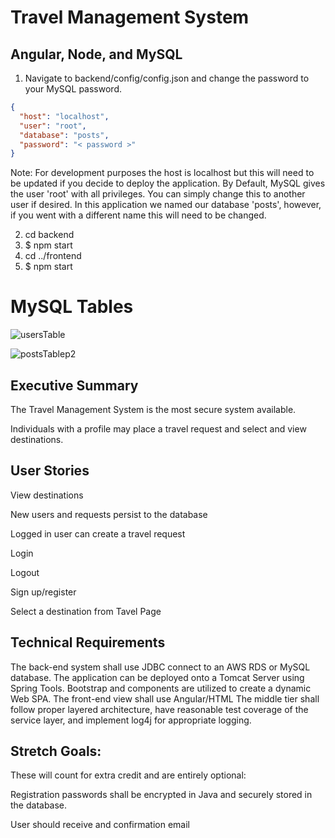 # Travel Management System

## Angular, Node, and MySQL

1. Navigate to backend/config/config.json and change the password to your MySQL password.

```json
{
  "host": "localhost",
  "user": "root",
  "database": "posts",
  "password": "< password >"
}
```

Note: For development purposes the host is localhost but this will need to be updated if you decide to deploy the application. By Default, MySQL gives the user 'root' with all privileges. You can simply change this to another user if desired. In this application we named our database 'posts', however, if you went with a different name this will need to be changed.

2. cd backend
3. \$ npm start
4. cd ../frontend
5. \$ npm start

# MySQL Tables
![usersTable](https://user-images.githubusercontent.com/102680541/161402943-3581d00b-0fde-4fc3-9c89-f0940a5a11b0.jpg)

![postsTablep2](https://user-images.githubusercontent.com/102680541/162085560-1b8b0b63-73ca-4081-b81e-48e7e70e4503.jpg)

## Executive Summary

The Travel Management System is the most secure system available.

Individuals with a profile may place a travel request and select and view destinations.

## User Stories

View destinations

New users and requests persist to the database

Logged in user can create a travel request

Login

Logout

Sign up/register

Select a destination from Tavel Page


## Technical Requirements

The back-end system shall use JDBC connect to an AWS RDS or MySQL database.
The application can be deployed onto a Tomcat Server using Spring Tools.
Bootstrap and components are utilized to create a dynamic Web SPA.
The front-end view shall use Angular/HTML
The middle tier shall follow proper layered architecture, have reasonable test coverage of the service layer, and implement log4j for appropriate logging.

## Stretch Goals: 
These will count for extra credit and are entirely optional:

Registration passwords shall be encrypted in Java and securely stored in the database.

User should receive and confirmation email
